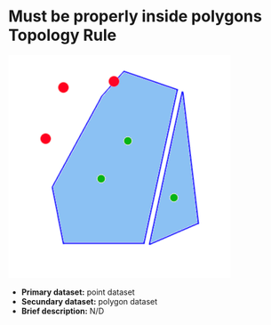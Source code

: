 # Must be properly inside polygons Topology Rule
![TopologyRuleMustBeProperlyInsidePolygonsPoint](https://github.com/jolicar/TopologyRuleMustBeProperlyInsidePolygonsPoint/blob/master/img/TP00R01_img1.png)
* **Primary dataset:** point dataset
* **Secundary dataset:** polygon dataset
* **Brief description:** N/D

